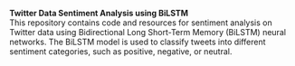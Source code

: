 
<b>Twitter Data Sentiment Analysis using BiLSTM</b><br>
This repository contains code and resources for sentiment analysis on Twitter data using Bidirectional Long Short-Term Memory (BiLSTM) neural networks. The BiLSTM model is used to classify tweets into different sentiment categories, such as positive, negative, or neutral.
